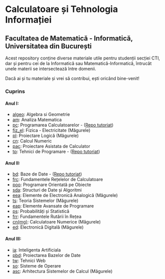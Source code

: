 # Calculatoare și Tehnologia Informației 
## Facultatea de Matematică - Informatică, Universitatea din București

Acest repository conține diverse materiale utile pentru studenții secției CTI, dar și pentru cei de la Informatică sau Matematică-Informatică, întrucât unele materii se intersectează între domenii.

Dacă ai și tu materiale și vrei să contribui, ești oricând bine-venit!

### Cuprins

#### Anul I:
* [algeo](https://github.com/tr0yyy/teme-fmi-cti/tree/master/algeo): Algebra si Geometrie
* [am](https://github.com/tr0yyy/teme-fmi-cti/tree/master/am): Analiza Matematica
* [pc](https://github.com/tr0yyy/TUTORIAT-PC-AN1): Programarea Calculatoarelor - ([Repo tutoriat](https://github.com/tr0yyy/tutoriat-pc-an1))
* [fiz_el](https://github.com/tr0yyy/teme-fmi-cti/tree/master/fiz_el): Fizica - Electricitate (Măgurele)
* [pl](https://github.com/tr0yyy/TUTORIAT-PL-AN1): Proiectare Logică (Măgurele)
* [cn](https://github.com/tr0yyy/teme-fmi-cti/tree/master/cn): Calcul Numeric
* [pac](https://github.com/tr0yyy/teme-fmi-cti/tree/master/pac): Proiectare Asistata de Calculator
* [tp](https://github.com/tr0yyy/teme-fmi-cti/tree/master/tp): Tehnici de Programare - ([Repo tutoriat](https://github.com/tr0yyy/tutoriat-tp-an1))

#### Anul II:
* [bd](https://github.com/tr0yyy/teme-fmi-cti/tree/master/bd): Baze de Date - ([Repo tutoriat](https://github.com/tr0yyy/tutoriat-bd-an2))
* [frc](https://github.com/tr0yyy/teme-fmi-cti/tree/master/frc): Fundamentele Rețelelor de Calculatoare
* [poo](https://github.com/tr0yyy/teme-fmi-cti/tree/master/poo): Programare Orientată pe Obiecte
* [sda](https://github.com/tr0yyy/teme-fmi-cti/tree/master/sda): Structuri de Date și Algoritmi
* [eea](https://github.com/tr0yyy/teme-fmi-cti/tree/master/eea): Elemente de Electronică Analogică (Măgurele)
* [ts](https://github.com/tr0yyy/teme-fmi-cti/tree/master/ts): Teoria Sistemelor (Măgurele)
* [eap](https://github.com/tr0yyy/teme-fmi-cti/tree/master/eap): Elemente Avansate de Programare
* [ps](https://github.com/tr0yyy/teme-fmi-cti/tree/master/ps): Probabilități și Statistică 
* [frr](https://github.com/tr0yyy/teme-fmi-cti/tree/master/frr): Fundamentele Rutării în Rețea
* [cn(mg)](https://github.com/tr0yyy/teme-fmi-cti/tree/master/cn(mg)): Calculatoare Numerice (Măgurele) 
* [ed](https://github.com/tr0yyy/teme-fmi-cti/tree/master/ed): Electronică Digitală (Măgurele)

#### Anul III:
* [ia](https://github.com/tr0yyy/teme-fmi-cti/tree/master/ia): Inteligenta Artificiala
* [pbd](https://github.com/tr0yyy/teme-fmi-cti/tree/master/pbd): Proiectarea Bazelor de Date
* [tw](https://github.com/tr0yyy/teme-fmi-cti/tree/master/tw): Tehnici Web
* [so](https://github.com/tr0yyy/teme-fmi-cti/tree/master/so): Sisteme de Operare
* [asc](https://github.com/tr0yyy/teme-fmi-cti/tree/master/asc): Arhitectura Sistemelor de Calcul (Măgurele)
